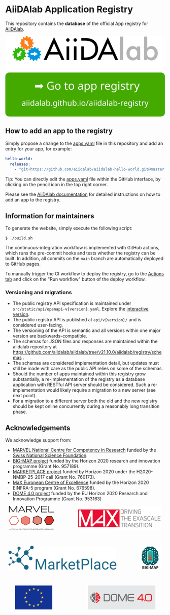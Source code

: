 # AiiDAlab Application Registry

This repository contains the **database** of the official App registry for [AiiDAlab](https://www.materialscloud.org/aiidalab).

<p align="center">
 <a href="http://aiidalab.github.io/aiidalab-registry" rel="Go to AiiDAlab app registry">
  <img src="https://github.com/aiidalab/aiidalab/raw/v21.10.0/aiidalab/registry/static/static/gotobutton.svg">
 </a>
</p>

## How to add an app to the registry

Simply propose a change to the [apps.yaml](https://github.com/aiidalab/aiidalab-registry/blob/master/apps.yaml) file in this repository and add an entry for your app, for example:

```yaml
hello-world:
  releases:
    - "git+https://github.com/aiidalab/aiidalab-hello-world.git@master:"
```
Tip: You can directly edit the [apps.yaml](https://github.com/aiidalab/aiidalab-registry/blob/master/apps.yaml) file within the GitHub interface, by clicking on the pencil icon in the top right corner.

Please see the [AiiDAlab documentation](https://aiidalab.readthedocs.io/en/latest/app_development/publish.html) for detailed instructions on how to add an app to the registry.

## Information for maintainers

To generate the website, simply execute the following script:

```console
$ ./build.sh
```

The continuous-integration workflow is implemented with GitHub actions, which runs the pre-commit hooks and tests whether the registry can be built.
In addition, all commits on the `main` branch are automatically deployed to GitHub pages.

To manually trigger the CI workflow to deploy the registry, go to the [Actions tab](https://github.com/aiidalab/aiidalab-registry/actions) and click on the "Run workflow" button of the deploy workflow.

### Versioning and migrations

* The public registry API specification is maintained under `src/static/api/openapi-v{version}.yaml`.
  Explore the [interactive version](https://petstore.swagger.io/?url=https://aiidalab.github.io/aiidalab-registry/api/openapi-v1.yaml).
* The public registry API is published at `api/v{version}/` and is considered user-facing.
* The versioning of the API is semantic and all versions within one major version are backwards-compatible.
* The schemas for JSON files and responses are maintained within the aiidalab repository at https://github.com/aiidalab/aiidalab/tree/v21.10.0/aiidalab/registry/schemas .
* The schemas are considered implementation detail, but updates must still be made with care as the public API relies on some of the schemas.
* Should the number of apps maintained within this registry grow substantially, a re-implementation of the registry as a database application with RESTful API server should be considered. Such a re-implementation would likely require a migration to a new server (see next point).
* For a migration to a different server both the old and the new registry should be kept online concurrently during a reasonably long transition phase.

## Acknowledgements

We acknowledge support from:
* [MARVEL National Centre for Competency in Research](https://nccr-marvel.ch/) funded by the [Swiss National Science Foundation](https://www.snf.ch/en).
* [BIG-MAP project](https://www.big-map.eu) funded by the Horizon 2020 research and innovation programme (Grant No. 957189).
* [MARKETPLACE project](https://www.the-marketplace-project.eu/) funded by Horizon 2020 under the H2020-NMBP-25-2017 call (Grant No. 760173).
* [MaX European Centre of Excellence](https://www.max-centre.eu/) funded by the Horizon 2020 EINFRA-5 program (Grant No. 676598).
* [DOME 4.0 project](https://dome40.eu/) funded by the EU Horizon 2020 Research and Innovation Programme (Grant No. 953163)


<div style="display: flex; flex-wrap: wrap; justify-content: space-around; align-items: center; gap: 50px; text-align: center;">
 <img src="src/static/static/img/MARVEL.png" alt="MARVEL" height="75px">
 <img src="src/static/static/img/MaX.png" alt="MaX" height="75px">
 <img src="src/static/static/img/MarketPlace.png" alt="MarketPlace" height="75px">
 <img src="src/static/static/img/bigmap_logo.png" alt="BIG-MAP" height="75px">
 <img src="src/static/static/img/EU_flag.png" alt="EU" height="75px">
 <img src="src/static/static/img/DOME_4.0.png" alt="DOME 4.0" height="75px">
</div>

